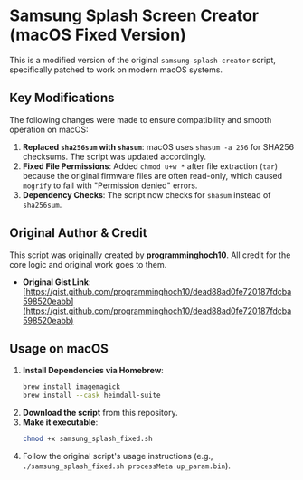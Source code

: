 # Samsung Splash Screen Creator (macOS Fixed Version)

This is a modified version of the original `samsung-splash-creator` script, specifically patched to work on modern macOS systems.

## Key Modifications

The following changes were made to ensure compatibility and smooth operation on macOS:

1.  **Replaced `sha256sum` with `shasum`**: macOS uses `shasum -a 256` for SHA256 checksums. The script was updated accordingly.
2.  **Fixed File Permissions**: Added `chmod u+w *` after file extraction (`tar`) because the original firmware files are often read-only, which caused `mogrify` to fail with "Permission denied" errors.
3.  **Dependency Checks**: The script now checks for `shasum` instead of `sha256sum`.

## Original Author & Credit

This script was originally created by **programminghoch10**. All credit for the core logic and original work goes to them.

- **Original Gist Link**: [https://gist.github.com/programminghoch10/dead88ad0fe720187fdcba598520eabb](https://gist.github.com/programminghoch10/dead88ad0fe720187fdcba598520eabb)

## Usage on macOS

1.  **Install Dependencies via Homebrew**:
    ```bash
    brew install imagemagick
    brew install --cask heimdall-suite
    ```
2.  **Download the script** from this repository.
3.  **Make it executable**:
    ```bash
    chmod +x samsung_splash_fixed.sh
    ```
4.  Follow the original script's usage instructions (e.g., `./samsung_splash_fixed.sh processMeta up_param.bin`).
